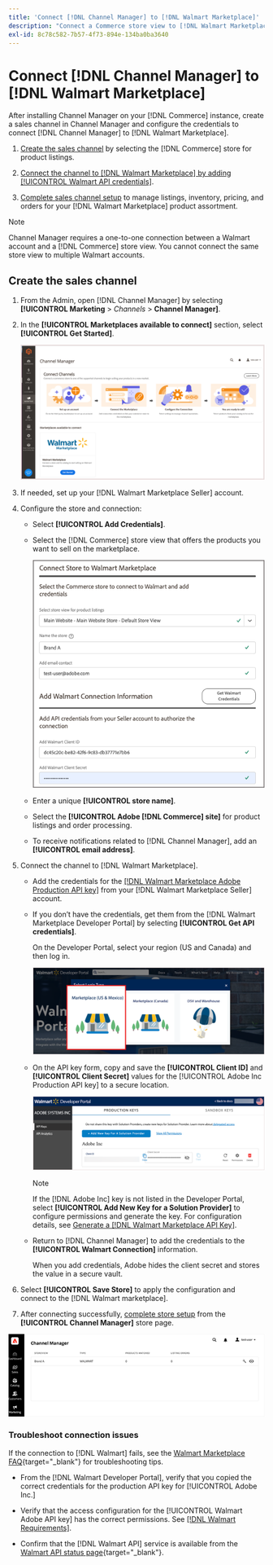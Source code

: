 ```yaml
---
title: 'Connect [!DNL Channel Manager] to [!DNL Walmart Marketplace]'
description: "Connect a Commerce store view to [!DNL Walmart Marketplace] to create the sales channel to manage Commerce product listings, inventory, price, and orders for Walmart Marketplace sales."
exl-id: 8c78c582-7b57-4f73-894e-134ba0ba3640
---
```

# Connect [!DNL Channel Manager] to [!DNL Walmart Marketplace]

After installing Channel Manager on your [!DNL Commerce] instance, create a sales channel in Channel Manager and configure the credentials to connect [!DNL Channel Manager] to [!DNL Walmart Marketplace].

1. [Create the sales channel](#create-the-sales-channel) by selecting the [!DNL Commerce] store for product listings.

1. [Connect the channel to [!DNL Walmart Marketplace] by adding [!UICONTROL Walmart API credentials]](#connect-the-channel-to-walmart-marketplace).

1. [Complete sales channel setup](#complete-sales-channel-store-setup) to manage listings, inventory, pricing, and orders for your [!DNL Walmart Marketplace] product assortment.

>[!NOTE]
>
>Channel Manager requires a one-to-one connection between a Walmart account and a [!DNL Commerce] store view. You cannot connect the same store view to multiple Walmart accounts.

## Create the sales channel

1. From the Admin, open [!DNL Channel Manager] by selecting **[!UICONTROL Marketing** > _Channels_ > **Channel Manager]**.

1. In the **[!UICONTROL Marketplaces available to connect]** section, select **[!UICONTROL Get Started]**.

   ![Connect new [!DNL Walmart] store to [!DNL Channel Manager]](assets/channel-manager-home.png)

1. If needed, set up your [!DNL Walmart Marketplace Seller] account.

1. Configure the store and connection:

   - Select **[!UICONTROL Add Credentials]**. 

   - Select the [!DNL Commerce] store view that offers the products you want to sell on the marketplace.

     ![Configure connection between [!DNL Commerce] and [!DNL Walmart Marketplace] from [!DNL Channel Manager]](assets/configure-commerce-to-marketplace-connection.png) 

   - Enter a unique **[!UICONTROL store name]**.

   - Select the **[!UICONTROL Adobe [!DNL Commerce] site]** for product listings and order processing.

   - To receive notifications related to [!DNL Channel Manager], add an **[!UICONTROL email address]**.

1. Connect the channel to [!DNL Walmart Marketplace].

   -  Add the credentials for the [[!DNL Walmart Marketplace Adobe Production API key]](walmart-requirements.md#generate-a-walmart-marketplace-production-api-key) from your [!DNL Walmart Marketplace Seller] account.

   - If you don’t have the credentials, get them from the [!DNL Walmart Marketplace Developer Portal] by selecting **[!UICONTROL Get API credentials]**.

     On the Developer Portal, select your region (US and Canada) and then log in.  

     ![[!DNL Walmart Marketplace] account login](assets/walmart-marketplace-login-page.png)
       
   - On the API key form, copy and save the **[!UICONTROL Client ID]** and **[!UICONTROL Client Secret]** values for the [!UICONTROL Adobe Inc Production API key] to a secure location. 

     ![[!DNL Walmart Marketplace API key] configuration page](assets/walmart-api-key-management-form.png) 
       
     >[!NOTE]
     >
     >If the [!DNL Adobe Inc] key is not listed in the Developer Portal, select **[!UICONTROL Add New Key for a Solution Provider]** to configure permissions and generate the key. For configuration details, see [Generate a [!DNL Walmart Marketplace API Key]](walmart-requirements.md#generate-a-walmart-marketplace-api-key).

   - Return to [!DNL Channel Manager] to add the credentials to the **[!UICONTROL Walmart Connection]** information.  
       
     When you add credentials, Adobe hides the client secret and stores the value in a secure vault.  

1. Select **[!UICONTROL Save Store]** to apply the configuration and connect to the [!DNL Walmart marketplace].

1. After connecting successfully, [complete store setup](complete-sales-channel-store-setup.md) from the **[!UICONTROL Channel Manager]** store page.

![Setup first store](assets/channel-manager-setup-first-store.png)

### Troubleshoot connection issues

If the connection to [!DNL Walmart] fails, see the [Walmart Marketplace FAQ](https://developer.walmart.com/faq/us/faq-auth/){target="_blank"} for troubleshooting tips.

- From the [!DNL Walmart Developer Portal], verify that you copied the correct credentials for the production API key for [!UICONTROL Adobe Inc.]

- Verify that the access configuration for the [!UICONTROL Walmart Adobe API key] has the correct permissions. See [[!DNL Walmart Requirements]](walmart-requirements.md##generate-a-walmart-marketplace-api-key).

- Confirm that the [!DNL Walmart API] service is available from the [Walmart API status page](https://developer.walmart.com/us/whats-new/new-api-status-information-now-available/){target="_blank"}.
